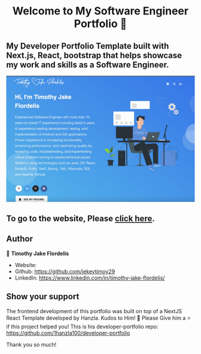 <h1 align="center">Welcome to My Software Engineer Portfolio 👋</h1>

## My Developer Portfolio Template built with Next.js, React, bootstrap that helps showcase my work and skills as a Software Engineer.

<p align="center">
  <kbd>
    <img src="https://github.com/jekeytimoy29/my-portfolio/blob/master/picture.png"></img>
  </kbd>
</p>

## To go to the website, Please **[click here](https://developer-portfolio-1hanzla100.vercel.app/)**.

## Author

👤 **Timothy Jake Flordelis**

- Website:
- Github: https://github.com/jekeytimoy29
- LinkedIn: https://www.linkedin.com/in/timothy-jake-flordelis/

## Show your support

The frontend development of this portfolio was built on top of a NextJS React Template developed by Hanzla. Kudos to Him! 👋
Please Give him a ⭐️ if this project helped you!
This is his developer-portfolio repo: https://github.com/1hanzla100/developer-portfolio

Thank you so much!
